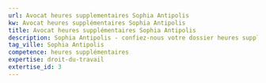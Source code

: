 ```yaml
---
url: Avocat heures supplementaires Sophia Antipolis
kw: Avocat heures supplémentaires Sophia Antipolis
title: Avocat heures supplémentaires Sophia Antipolis
description: Sophia Antipolis - confiez-nous votre dossier heures supplémentaires
tag_ville: Sophia Antipolis
competence: heures supplémentaires
expertise: droit-du-travail
extertise_id: 3
---
```

